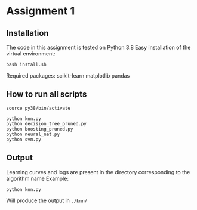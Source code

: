 # Assignment 1

## Installation
The code in this assignment is tested on Python 3.8
Easy installation of the virtual environment:
```
bash install.sh
```
Required packages:
scikit-learn 
matplotlib
pandas


## How to run all scripts

```
source py38/bin/activate

python knn.py
python decision_tree_pruned.py
python boosting_pruned.py
python neural_net.py
python svm.py
```

## Output
Learning curves and logs are present in the directory corresponding to the algorithm name
Example:
```
python knn.py
```
Will produce the output in `./knn/`
